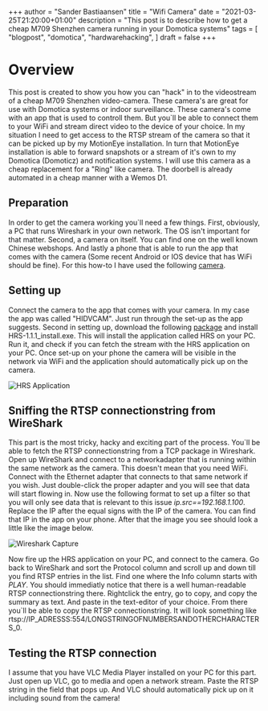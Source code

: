+++
author = "Sander Bastiaansen"
title = "Wifi Camera"
date = "2021-03-25T21:20:00+01:00"
description = "This post is to describe how to get a cheap M709 Shenzhen camera running in your Domotica systems"
tags = [
    "blogpost",
    "domotica",
    "hardwarehacking",
]
draft = false
+++

# Overview
This post is created to show you how you can "hack" in to the videostream of a cheap M709 Shenzhen video-camera. These camera's are great for use with Domotica systems or indoor surveillance. These camera's come with an app that is used to controll them. But you`ll be able to connect them to your WiFi and stream direct video to the device of your choice. In my situation I need to get access to the RTSP stream of the camera so that it can be picked up by my MotionEye installation. In turn that MotionEye installation is able to forward snapshots or a stream of it's own to my Domotica (Domoticz) and notification systems. I will use this camera as a cheap replacement for a "Ring" like camera. The doorbell is already automated in a cheap manner with a Wemos D1.

## Preparation
In order to get the camera working you`ll need a few things. First, obviously, a PC that runs Wireshark in your own network. The OS isn't important for that matter. Second, a camera on itself. You can find one on the well known Chinese webshops. And lastly a phone that is able to run the app that comes with the camera (Some recent Android or IOS device that has WiFi should be fine). For this how-to I have used the following [camera](https://nl.aliexpress.com/item/32976087407.html).

## Setting up
Connect the camera to the app that comes with your camera. In my case the app was called "HIDVCAM". Just run through the set-up as the app suggests. Second in setting up, download the following [package](https://drive.google.com/file/d/1e2Gxs5iznQ5yBFzzHJAk5JadsrQYasY4/view) and install HRS-1.1.1_install.exe. This will install the application called HRS on your PC. Run it, and check if you can fetch the stream with the HRS application on your PC. Once set-up on your phone the camera will be visible in the network via WiFi and the application should automatically pick up on the camera.

![HRS Application](../../images/HRS.jpg)

## Sniffing the RTSP connectionstring from WireShark
This part is the most tricky, hacky and exciting part of the process. You`ll be able to fetch the RTSP connectionstring from a TCP package in Wireshark. Open up WireShark and connect to a networkadapter that is running within the same network as the camera. This doesn't mean that you need WiFi. Connect with the Ethernet adapter that connects to that same network if you wish. Just double-click the proper adapter and you will see that data will start flowing in. Now use the following format to set up a filter so that you will only see data that is relevant to this issue *ip.src==192.168.1.100*. Replace the IP after the equal signs with the IP of the camera. You can find that IP in the app on your phone. After that the image you see should look a little like the image below.

![Wireshark Capture](../../images/WireShark.jpg)

Now fire up the HRS application on your PC, and connect to the camera. Go back to WireShark and sort the Protocol column and scroll up and down till you find RTSP entries in the list. Find one where the Info column starts with *PLAY*. You should immediatly notice that there is a well human-readable RTSP connectionstring there. Rightclick the entry, go to copy, and copy the summary as text. And paste in the text-editor of your choice. From there you`ll be able to copy the RTSP connectionstring. It will look something like rtsp://IP_ADRESSS:554/LONGSTRINGOFNUMBERSANDOTHERCHARACTERS_0.

## Testing the RTSP connection
I assume that you have VLC Media Player installed on your PC for this part. Just open up VLC, go to media and open a network stream. Paste the RTSP string in the field that pops up. And VLC should automatically pick up on it including sound from the camera!
